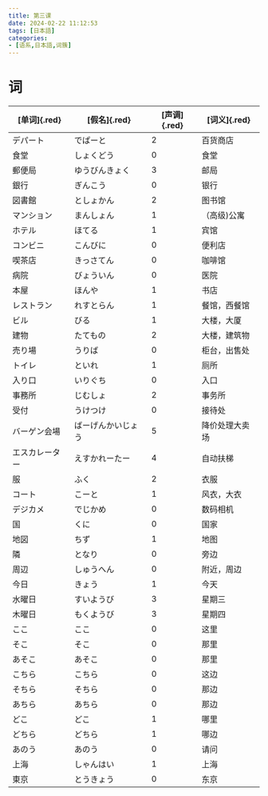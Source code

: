 ```yaml
---
title: 第三课
date: 2024-02-22 11:12:53
tags: [日本語]
categories:
- [语系,日本語,词簇]
---
```

# 词
|     [单词]{.red}              |     [假名]{.red}                  |     [声调]{.red}    |     [词义]{.red}              |
|-----------------------|---------------------------|-------------|-----------------------|
|     デパート          |     でぱーと              |     2       |     百货商店          |
|     食堂              |     しょくどう            |     0       |     食堂              |
|     郵便局            |     ゆうびんきょく        |     3       |     邮局              |
|     銀行              |     ぎんこう              |     0       |     银行              |
|     図書館            |     としょかん            |     2       |     图书馆            |
|     マンション        |     まんしょん            |     1       |     （高级)公寓       |
|     ホテル            |     ほてる                |     1       |     宾馆              |
|     コンビニ          |     こんびに              |     0       |     便利店            |
|     喫茶店            |     きっさてん            |     0       |     咖啡馆            |
|     病院              |     びょういん            |     0       |     医院              |
|     本屋              |     ほんや                |     1       |     书店              |
|     レストラン        |     れすとらん            |     1       |     餐馆，西餐馆      |
|     ビル              |     びる                  |     1       |     大楼，大厦        |
|     建物              |     たてもの              |     2       |     大楼，建筑物      |
|     売り場            |     うりば                |     0       |     柜台，出售处      |
|     トイレ            |     といれ                |     1       |     厕所              |
|     入り口            |     いりぐち              |     0       |     入口              |
|     事務所            |     じむしょ              |     2       |     事务所            |
|     受付              |     うけつけ              |     0       |     接待处            |
|     バーゲン会場      |     ばーげんかいじょう    |     5       |     降价处理大卖场    |
|     エスカレーター    |     えすかれーたー        |     4       |     自动扶梯          |
|     服                |     ふく                  |     2       |     衣服              |
|     コート            |     こーと                |     1       |     风衣，大衣        |
|     デジカメ　        |     でじかめ              |     0       |     数码相机          |
|     国                |     くに                  |     0       |     国家              |
|     地図              |     ちず                  |     1       |     地图              |
|     隣                |     となり                |     0       |     旁边              |
|     周辺              |     しゅうへん            |     0       |     附近，周边        |
|     今日              |     きょう                |     1       |     今天              |
|     水曜日            |     すいようび            |     3       |     星期三            |
|     木曜日            |     もくようび            |     3       |     星期四            |
|     ここ              |     ここ                  |     0       |     这里              |
|     そこ              |     そこ                  |     0       |     那里              |
|     あそこ            |     あそこ                |     0       |     那里              |
|     こちら            |     こちら                |     0       |     这边              |
|     そちら            |     そちら                |     0       |     那边              |
|     あちら            |     あちら                |     0       |     那边              |
|     どこ              |     どこ                  |     1       |     哪里              |
|     どちら            |     どちら                |     1       |     哪边              |
|     あのう            |     あのう                |     0       |     请问              |
|     上海              |     しゃんはい            |     1       |     上海              |
|     東京              |     とうきょう            |     0       |     东京              |
